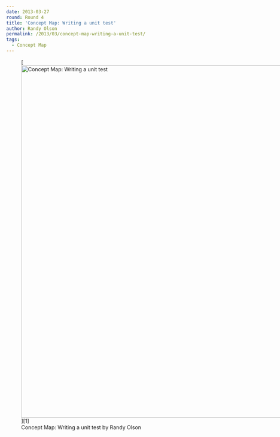 ```yaml
---
date: 2013-03-27
round: Round 4
title: 'Concept Map: Writing a unit test'
author: Randy Olson
permalink: /2013/03/concept-map-writing-a-unit-test/
tags:
  - Concept Map
---
```

<figure id="attachment_1947" style="width: 707px;" class="wp-caption aligncenter">[<img src="/training-course/uploads/2013/03/IMG_20130327_144743-768x1024.jpg" alt="Concept Map: Writing a unit test" width="707" height="942" class="size-large wp-image-1947" />][1]<figcaption class="wp-caption-text">Concept Map: Writing a unit test by Randy Olson</figcaption></figure>

 [1]: /training-course/uploads/2013/03/IMG_20130327_144743.jpg
